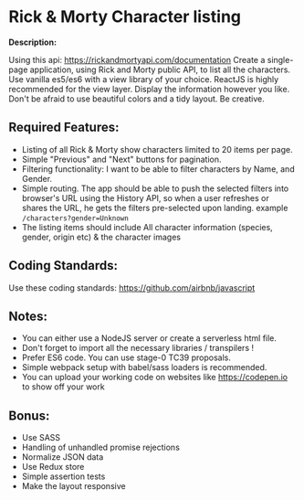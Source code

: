 # Rick & Morty Character listing

**Description:**

Using this api: https://rickandmortyapi.com/documentation Create a single-page application, using Rick and Morty public API, to list all the characters. Use vanilla es5/es6 with a view library of your choice. 
ReactJS is highly recommended for the view layer. 
Display the information however you like. Don't be afraid to use beautiful colors and a tidy layout. Be creative.  

## Required Features:
- Listing of all Rick & Morty show characters limited to 20 items per page.
- Simple "Previous" and "Next" buttons for pagination.
- Filtering functionality: I want to be able to filter characters by Name, and Gender. 
- Simple routing. The app should be able to push the selected filters into browser's URL using the History API, so when a user refreshes or shares the URL, he gets the filters pre-selected upon landing. example `/characters?gender=Unknown`
- The listing items should include All character information (species, gender, origin etc) & the character images

## Coding Standards:
Use these coding standards: https://github.com/airbnb/javascript

## Notes:
- You can either use a NodeJS server or create a serverless html file.
- Don't forget to import all the necessary libraries / transpilers !
- Prefer ES6 code. You can use stage-0 TC39 proposals.
- Simple webpack setup with babel/sass loaders is recommended.
- You can upload your working code on websites like https://codepen.io to show off your work

## Bonus:
- Use SASS
- Handling of unhandled promise rejections
- Normalize JSON data
- Use Redux store
- Simple assertion tests
- Make the layout responsive
